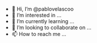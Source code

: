 - 👋 Hi, I’m @pablovelascoo
- 👀 I’m interested in ...
- 🌱 I’m currently learning ...
- 💞️ I’m looking to collaborate on ...
- 📫 How to reach me ...

<!---
pablovelascoo/pablovelascoo is a ✨ special ✨ repository because its `README.md` (this file) appears on your GitHub profile.
You can click the Preview link to take a look at your changes.
--->
